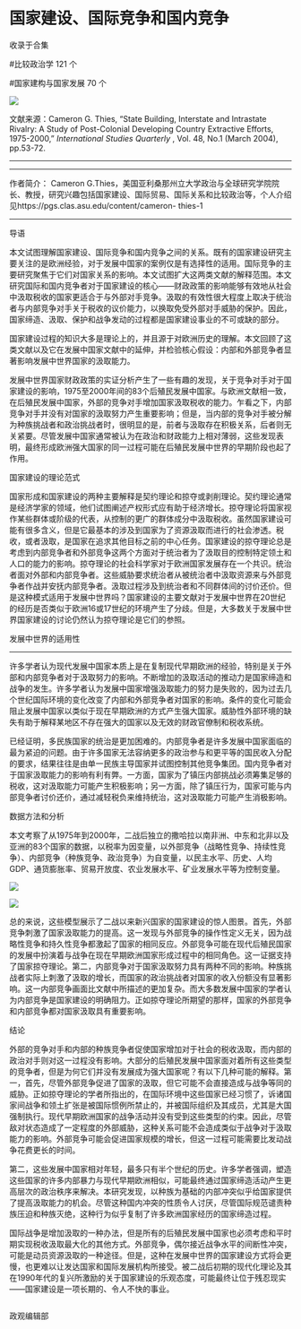 # 国家建设、国际竞争和国内竞争


收录于合集

#比较政治学 121 个

#国家建构与国家发展 70 个

<img src='/images/614/2.png' width='auto' />

文献来源：Cameron G. Thies, “State Building, Interstate and Intrastate Rivalry: A
Study of Post-Colonial Developing Country Extractive Efforts, 1975-2000,”
_International Studies Quarterly_ , Vol. 48, No.1 (March 2004), pp.53-72.

 ****

* * *

  

作者简介： Cameron
G.Thies，美国亚利桑那州立大学政治与全球研究学院院长、教授，研究兴趣包括国家建设、国际贸易、国际关系和比较政治等，个人介绍见https://pgs.clas.asu.edu/content/cameron-
thies-1

 **** ****

导语

本文试图理解国家建设、国际竞争和国内竞争之间的关系。既有的国家建设研究主要关注的是欧洲经验，对于发展中国家的案例仅是有选择性的适用。国际竞争的主要研究聚焦于它们对国家关系的影响。本文试图扩大这两类文献的解释范围。本文研究国际和国内竞争者对于国家建设的核心——财政政策的影响能够有效地从社会中汲取税收的国家更适合于与外部对手竞争。汲取的有效性很大程度上取决于统治者与内部竞争对手关于税收的议价能力，以换取免受外部对手威胁的保护。因此，国家缔造、汲取、保护和战争发动的过程都是国家建设事业的不可或缺的部分。

  

  

国家建设过程的知识大多是理论上的，并且源于对欧洲历史的理解。本文回顾了这类文献以及它在发展中国家文献中的延伸，并检验核心假设：内部和外部竞争者显著影响发展中世界国家的汲取能力。

发展中世界国家财政政策的实证分析产生了一些有趣的发现，关于竞争对手对于国家建设的影响，1975至2000年间的83个后殖民发展中国家。与欧洲文献相一致，在后殖民发展中国家，外部的竞争对手增加国家汲取税收的能力。乍看之下，内部竞争对手并没有对国家的汲取努力产生重要影响；但是，当内部的竞争对手被分解为种族挑战者和政治挑战者时，很明显的是，前者与汲取存在积极关系，后者则无关紧要。尽管发展中国家通常被认为在政治和财政能力上相对薄弱，这些发现表明，最终形成欧洲强大国家的同一过程可能在后殖民发展中世界的早期阶段也起了作用。

国家建设的理论范式

国家形成和国家建设的两种主要解释是契约理论和掠夺或剥削理论。契约理论通常是经济学家的领域，他们试图阐述产权形式应有助于经济增长。掠夺理论将国家视作某些群体或阶级的代表，从控制的更广的群体成分中汲取税收。虽然国家建设可能有很多含义，但是它最基本的涉及到国家为了资源汲取而进行的社会渗透。税收，或者汲取，是国家在追求其他目标之前的中心任务。国家建设的掠夺理论总是考虑到内部竞争者和外部竞争这两个方面对于统治者为了汲取目的控制特定领土和人口的能力的影响。掠夺理论的社会科学家对于欧洲国家发展存在一个共识。统治者面对外部和内部竞争者。这些威胁要求统治者从被统治者中汲取资源来与外部竞争者作战并安抚内部竞争者。汲取过程涉及到统治者和不同群体间的讨价还价。但是这种模式适用于发展中世界吗？国家建设的主要文献对于发展中世界在20世纪的经历是否类似于欧洲16或17世纪的环境产生了分歧。但是，大多数关于发展中世界国家建设的讨论仍然认为掠夺理论是它们的参照。

发展中世界的适用性

 ****

许多学者认为现代发展中国家本质上是在复制现代早期欧洲的经验，特别是关于外部和内部竞争者对于汲取努力的影响。不断增加的汲取活动的推动力是国家缔造和战争的发生。许多学者认为发展中国家增强汲取能力的努力是失败的，因为过去几个世纪国际环境的变化改变了内部和外部竞争者对国家的影响。条件的变化可能会阻止发展中国家以类似于现在早期欧洲的方式产生强大国家。威胁性外部环境的缺失有助于解释某地区不存在强大的国家以及无效的财政官僚制和税收系统。

已经证明，多民族国家的统治是更加困难的。内部竞争者是许多发展中国家面临的最为紧迫的问题。由于许多国家无法容纳更多的政治参与和更平等的国民收入分配的要求，结果往往是由单一民族主导国家并试图控制其他竞争集团。国内竞争者对于国家汲取能力的影响有利有弊。一方面，国家为了镇压内部挑战必须筹集足够的税收，这对汲取能力可能产生积极影响；另一方面，除了镇压行为，国家可能与内部竞争者讨价还价，通过减轻税负来维持统治，这对汲取能力可能产生消极影响。

数据方法和分析

本文考察了从1975年到2000年，二战后独立的撒哈拉以南非洲、中东和北非以及亚洲的83个国家的数据，以税率为因变量，以外部竞争（战略性竞争、持续性竞争）、内部竞争（种族竞争、政治竞争）为自变量，以民主水平、历史、人均GDP、通货膨胀率、贸易开放度、农业发展水平、矿业发展水平等为控制变量。

![](/images/614/3.png)

![](/images/614/4.png)

  

总的来说，这些模型展示了二战以来新兴国家的国家建设的惊人图景。首先，外部竞争刺激了国家汲取能力的提高。这一发现与外部竞争的操作性定义无关，因为战略性竞争和持久性竞争都激起了国家的相同反应。外部竞争可能在现代后殖民国家的发展中扮演着与战争在现在早期欧洲国家形成过程中的相同角色。这一证据支持了国家掠夺理论。第二，内部竞争对于国家汲取努力具有两种不同的影响。种族挑战者实际上刺激了汲取的增长，而国家的政治挑战者对国家的收入份额没有显著影响。这一内部竞争画面比文献中所描述的更加复杂。而大多数发展中国家的学者认为内部竞争是国家建设的明确阻力。正如掠夺理论所期望的那样，国家的外部竞争和内部竞争都对国家汲取具有重要影响。

结论

外部的竞争对手和内部的种族竞争者促使国家增加对于社会的税收汲取，而内部的政治对手则对这一过程没有影响。大部分的后殖民发展中国家面对着所有这些类型的竞争者，但是为何它们并没有发展成为强大国家呢？有以下几种可能的解释。第一，首先，尽管外部竞争促进了国家的汲取，但它可能不会直接造成与战争等同的威胁。正如掠夺理论的学者所指出的，在国际环境中这些国家已经习惯了，诉诸国家间战争和领土扩张是被国际惯例所禁止的，并被国际组织及其成员，尤其是大国强制执行。现代早期欧洲国家的战争活动并没有受到这些类型的约束。因此，尽管敌对状态造成了一定程度的外部威胁，这种关系可能不会造成类似于战争对于汲取能力的影响。外部竞争可能会促进国家规模的增长，但这一过程可能需要比发动战争花费更长的时间。

第二，这些发展中国家相对年轻，最多只有半个世纪的历史。许多学者强调，塑造这些国家的许多内部暴力与现代早期欧洲相似，可能最终通过国家缔造活动产生更高层次的政治秩序来解决。本研究发现，以种族为基础的内部冲突似乎给国家提供了提高汲取能力的机会。尽管这种国内冲突的性质令人讨厌，尽管国际规范谴责种族压迫和种族灭绝，这种行为似乎复制了许多欧洲国家经历的国家缔造过程。

国际战争是增加汲取的一种办法，但是所有的后殖民发展中国家也必须考虑和平时期实现税收汲取最大化的其他方式。外部竞争，偶尔接近战争水平的间断性冲突，可能是动员资源汲取的一种途径。但是，这种在发展中世界的国家建设方式将会更慢，也更难以让发达国家和国际发展机构所接受。被二战后初期的现代化理论及其在1990年代的复兴所激励的关于国家建设的乐观态度，可能最终让位于残忍现实——国家建设是一项长期的、令人不快的事业。

  

![]()

政观编辑部

